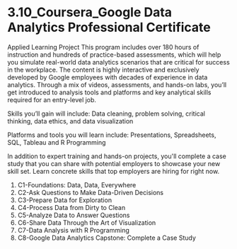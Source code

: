 # 3.10_Coursera_Google Data Analytics Professional Certificate
Applied Learning Project
This program includes over 180 hours of instruction and hundreds of practice-based assessments, which will help you simulate real-world data analytics scenarios that are critical for success in the workplace. The content is highly interactive and exclusively developed by Google employees with decades of experience in data analytics. Through a mix of videos, assessments, and hands-on labs, you’ll get introduced to analysis tools and platforms and key analytical skills required for an entry-level job.

Skills you’ll gain will include: Data cleaning, problem solving, critical thinking, data ethics, and data visualization

Platforms and tools you will learn include: Presentations, Spreadsheets, SQL, Tableau and R Programming

In addition to expert training and hands-on projects, you'll complete a case study that you can share with potential employers to showcase your new skill set. Learn concrete skills that top employers are hiring for right now.
1. C1-Foundations: Data, Data, Everywhere
2. C2-Ask Questions to Make Data-Driven Decisions
3. C3-Prepare Data for Exploration
4. C4-Process Data from Dirty to Clean
5. C5-Analyze Data to Answer Questions
6. C6-Share Data Through the Art of Visualization
7. C7-Data Analysis with R Programming
8. C8-Google Data Analytics Capstone: Complete a Case Study

